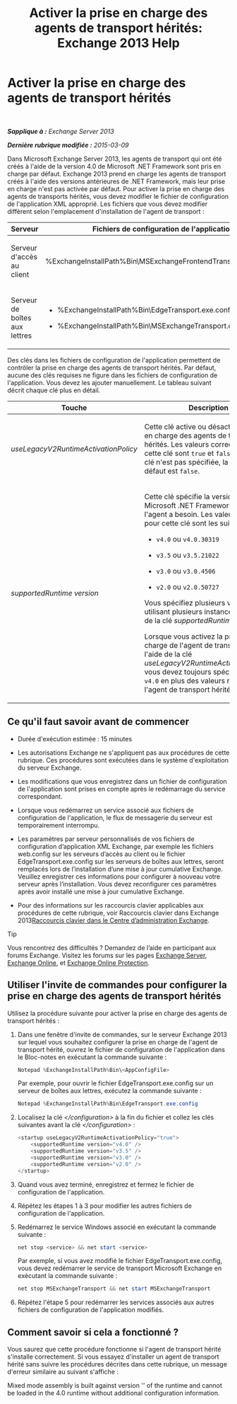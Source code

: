 ﻿---
title: 'Activer la prise en charge des agents de transport hérités: Exchange 2013 Help'
TOCTitle: Activer la prise en charge des agents de transport hérités
ms:assetid: 00617e87-7199-406e-b4a3-94378f657f1f
ms:mtpsurl: https://technet.microsoft.com/fr-fr/library/JJ591524(v=EXCHG.150)
ms:contentKeyID: 50477407
ms.date: 05/23/2018
mtps_version: v=EXCHG.150
ms.translationtype: MT
---

# Activer la prise en charge des agents de transport hérités

 

_**Sapplique à :** Exchange Server 2013_

_**Dernière rubrique modifiée :** 2015-03-09_

Dans Microsoft Exchange Server 2013, les agents de transport qui ont été créés à l'aide de la version 4.0 de Microsoft .NET Framework sont pris en charge par défaut. Exchange 2013 prend en charge les agents de transport créés à l'aide des versions antérieures de .NET Framework, mais leur prise en charge n'est pas activée par défaut. Pour activer la prise en charge des agents de transports hérités, vous devez modifier le fichier de configuration de l'application XML approprié. Les fichiers que vous devez modifier diffèrent selon l'emplacement d'installation de l'agent de transport :


<table>
<colgroup>
<col style="width: 33%" />
<col style="width: 33%" />
<col style="width: 33%" />
</colgroup>
<thead>
<tr class="header">
<th>Serveur</th>
<th>Fichiers de configuration de l'application</th>
<th>Service Microsoft Windows</th>
</tr>
</thead>
<tbody>
<tr class="odd">
<td><p>Serveur d'accès au client</p></td>
<td><p>%ExchangeInstallPath%Bin\MSExchangeFrontendTransport.exe.config</p></td>
<td><p>Transport frontal Microsoft Exchange (MSExchangeFrontendTransport)</p></td>
</tr>
<tr class="even">
<td><p>Serveur de boîtes aux lettres</p></td>
<td><ul>
<li><p>%ExchangeInstallPath%Bin\EdgeTransport.exe.config</p></li>
<li><p>%ExchangeInstallPath%Bin\MSExchangeTransport.exe.config</p></li>
</ul></td>
<td><p>Transport Microsoft Exchange (MSExchangeTransport)</p></td>
</tr>
</tbody>
</table>


Des clés dans les fichiers de configuration de l'application permettent de contrôler la prise en charge des agents de transport hérités. Par défaut, aucune des clés requises ne figure dans les fichiers de configuration de l'application. Vous devez les ajouter manuellement. Le tableau suivant décrit chaque clé plus en détail.


<table>
<colgroup>
<col style="width: 50%" />
<col style="width: 50%" />
</colgroup>
<thead>
<tr class="header">
<th>Touche</th>
<th>Description</th>
</tr>
</thead>
<tbody>
<tr class="odd">
<td><p><em>useLegacyV2RuntimeActivationPolicy</em></p></td>
<td><p>Cette clé active ou désactive la prise en charge des agents de transport hérités. Les valeurs correctes pour cette clé sont <code>true</code> et <code>false</code>. Si cette clé n'est pas spécifiée, la valeur par défaut est <code>false</code>.</p></td>
</tr>
<tr class="even">
<td><p><em>supportedRuntime version</em></p></td>
<td><p>Cette clé spécifie la version de Microsoft .NET Framework dont l'agent a besoin. Les valeurs valides pour cette clé sont les suivantes :</p>
<ul>
<li><p><code>v4.0</code> ou <code>v4.0.30319</code></p></li>
<li><p><code>v3.5</code> ou <code>v3.5.21022</code></p></li>
<li><p><code>v3.0</code> ou <code>v3.0.4506</code></p></li>
<li><p><code>v2.0</code> ou <code>v2.0.50727</code></p></li>
</ul>
<p>Vous spécifiez plusieurs valeurs en utilisant plusieurs instances distinctes de la clé <em>supportedRuntime version</em>.</p>
<p>Lorsque vous activez la prise en charge de l'agent de transport hérité à l'aide de la clé <em>useLegacyV2RuntimeActivationPolicy</em>, vous devez toujours spécifier la valeur <code>v4.0</code> en plus des valeurs requises par l'agent de transport hérité.</p></td>
</tr>
</tbody>
</table>


## Ce qu'il faut savoir avant de commencer

  - Durée d'exécution estimée : 15 minutes

  - Les autorisations Exchange ne s'appliquent pas aux procédures de cette rubrique. Ces procédures sont exécutées dans le système d'exploitation du serveur Exchange.

  - Les modifications que vous enregistrez dans un fichier de configuration de l'application sont prises en compte après le redémarrage du service correspondant.

  - Lorsque vous redémarrez un service associé aux fichiers de configuration de l'application, le flux de messagerie du serveur est temporairement interrompu.

  - Les paramètres par serveur personnalisés de vos fichiers de configuration d’application XML Exchange, par exemple les fichiers web.config sur les serveurs d’accès au client ou le fichier EdgeTransport.exe.config sur les serveurs de boîtes aux lettres, seront remplacés lors de l’installation d’une mise à jour cumulative Exchange. Veuillez enregistrer ces informations pour configurer à nouveau votre serveur après l’installation. Vous devez reconfigurer ces paramètres après avoir installé une mise à jour cumulative Exchange.

  - Pour des informations sur les raccourcis clavier applicables aux procédures de cette rubrique, voir Raccourcis clavier dans Exchange 2013[Raccourcis clavier dans le Centre d’administration Exchange](keyboard-shortcuts-in-the-exchange-admin-center-exchange-online-protection-help.md).

> [!TIP]
> Vous rencontrez des difficultés ? Demandez de l’aide en participant aux forums Exchange. Visitez les forums sur les pages <a href="https://go.microsoft.com/fwlink/p/?linkid=60612">Exchange Server</a>, <a href="https://go.microsoft.com/fwlink/p/?linkid=267542">Exchange Online</a>, et <a href="https://go.microsoft.com/fwlink/p/?linkid=285351">Exchange Online Protection</a>.


## Utiliser l'invite de commandes pour configurer la prise en charge des agents de transport hérités

Utilisez la procédure suivante pour activer la prise en charge des agents de transport hérités :

1.  Dans une fenêtre d'invite de commandes, sur le serveur Exchange 2013 sur lequel vous souhaitez configurer la prise en charge de l'agent de transport hérité, ouvrez le fichier de configuration de l'application dans le Bloc-notes en exécutant la commande suivante :
    
    ```powershell
    Notepad %ExchangeInstallPath%Bin\<AppConfigFile>
    ```
    
    Par exemple, pour ouvrir le fichier EdgeTransport.exe.config sur un serveur de boîtes aux lettres, exécutez la commande suivante :
    
    ```powershell
    Notepad %ExchangeInstallPath%Bin\EdgeTransport.exe.config
    ```

2.  Localisez la clé *\</configuration\>* à la fin du fichier et collez les clés suivantes avant la clé *\</configuration\>* :
    
    ```powershell
    <startup useLegacyV2RuntimeActivationPolicy="true">
        <supportedRuntime version="v4.0" />
        <supportedRuntime version="v3.5" />
        <supportedRuntime version="v3.0" />
        <supportedRuntime version="v2.0" />
    </startup>
    ```

3.  Quand vous avez terminé, enregistrez et fermez le fichier de configuration de l'application.

4.  Répétez les étapes 1 à 3 pour modifier les autres fichiers de configuration de l'application.

5.  Redémarrez le service Windows associé en exécutant la commande suivante :
    
    ```powershell
    net stop <service> && net start <service>
    ```
    
    Par exemple, si vous avez modifié le fichier EdgeTransport.exe.config, vous devez redémarrer le service de transport Microsoft Exchange en exécutant la commande suivante :
    
    ```powershell
    net stop MSExchangeTransport && net start MSExchangeTransport
    ```

6.  Répétez l'étape 5 pour redémarrer les services associés aux autres fichiers de configuration de l'application modifiés.

## Comment savoir si cela a fonctionné ?

Vous saurez que cette procédure fonctionne si l'agent de transport hérité s'installe correctement. Si vous essayez d'installer un agent de transport hérité sans suivre les procédures décrites dans cette rubrique, un message d'erreur similaire au suivant s'affiche :

Mixed mode assembly is built against version '<version>' of the runtime and cannot be loaded in the 4.0 runtime without additional configuration information.

